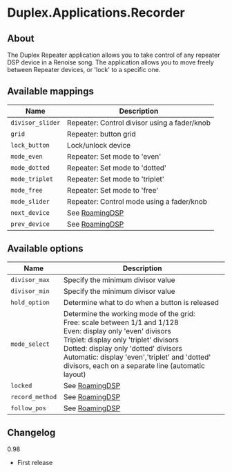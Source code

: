 # Duplex.Applications.Recorder

## About

The Duplex Repeater application allows you to take control of any repeater DSP device in a Renoise song. The application allows you to move freely between Repeater devices, or 'lock' to a specific one.   

## Available mappings 

| Name          | Description   |
| ------------- |---------------|
|`divisor_slider`|Repeater: Control divisor using a fader/knob|  
|`grid`|Repeater: button grid|  
|`lock_button`|Lock/unlock device|  
|`mode_even`|Repeater: Set mode to 'even'|  
|`mode_dotted`|Repeater: Set mode to 'dotted'|  
|`mode_triplet`|Repeater: Set mode to 'triplet'|  
|`mode_free`|Repeater: Set mode to 'free'|  
|`mode_slider`|Repeater: Control mode using a fader/knob|  
|`next_device`|See [RoamingDSP](https://github.com/renoise/xrnx/tree/master/Tools/com.renoise.Duplex.xrnx/Docs/Applications/RoamingDSP.md)|  
|`prev_device`|See [RoamingDSP](https://github.com/renoise/xrnx/tree/master/Tools/com.renoise.Duplex.xrnx/Docs/Applications/RoamingDSP.md)|  

## Available options 

| Name          | Description   |
| ------------- |---------------|
|`divisor_max`|Specify the minimum divisor value|  
|`divisor_min`|Specify the minimum divisor value|  
|`hold_option`|Determine what to do when a button is released|  
|`mode_select`|Determine the working mode of the grid:<br>Free: scale between 1/1 and 1/128<br>Even: display only 'even' divisors<br>Triplet: display only 'triplet' divisors<br>Dotted: display only 'dotted' divisors<br>Automatic: display 'even','triplet' and 'dotted' divisors, each on a separate line (automatic layout)|  
|`locked`|See [RoamingDSP](https://github.com/renoise/xrnx/tree/master/Tools/com.renoise.Duplex.xrnx/Docs/Applications/RoamingDSP.md) |  
|`record_method`|See [RoamingDSP](https://github.com/renoise/xrnx/tree/master/Tools/com.renoise.Duplex.xrnx/Docs/Applications/RoamingDSP.md)|  
|`follow_pos`|See [RoamingDSP](https://github.com/renoise/xrnx/tree/master/Tools/com.renoise.Duplex.xrnx/Docs/Applications/RoamingDSP.md)|  

## Changelog

0.98
- First release


